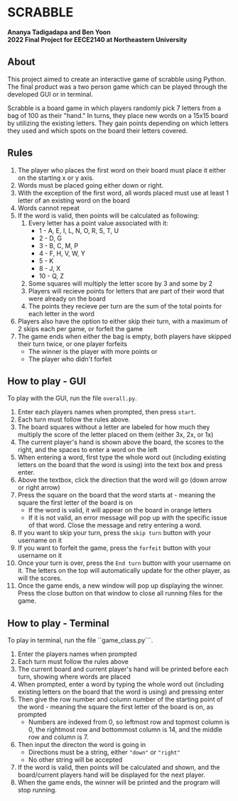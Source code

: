 # SCRABBLE
**Ananya Tadigadapa and Ben Yoon  
2022 Final Project for EECE2140 at Northeastern University**

## About
This project aimed to create an interactive game of scrabble using Python. The final product was a two person game which can be played through the developed GUI or in terminal.   

Scrabble is a board game in which players randomly pick 7 letters from a bag of 100 as their "hand." In turns, they place new words on a 15x15 board by utilizing the existing letters. They gain points depending on which letters they used and which spots on the board their letters covered.

## Rules
1. The player who places the first word on their board must place it either on the starting x or y axis. 
2. Words must be placed going either down or right. 
3. With the exception of the first word, all words placed must use at least 1 letter of an existing word on the board
4. Words cannot repeat
5. If the word is valid, then points will be calculated as following:
   1. Every letter has a point value associated with it: 
      - 1 - A, E, I, L, N, O, R, S, T, U
      - 2 - D, G
      - 3 - B, C, M, P
      - 4 - F, H, V, W, Y
      - 5 - K
      - 8 - J, X
      - 10 - Q, Z
   2. Some squares will multiply the letter score by 3 and some by 2
   3. Players will recieve points for letters that are part of their word that were already on the board
   4. The points they recieve per turn are the sum of the total points for each letter in the word
6. Players also have the option to either skip their turn, with a maximum of 2 skips each per game, or forfeit the game
7. The game ends when either the bag is empty, both players have skipped their turn twice, or one player forfeits
   - The winner is the player with more points or 
   - The player who didn't forfeit

## How to play - GUI
To play with the GUI, run the file ```overall.py```.  

1. Enter each players names when prompted, then press ```start```.
2. Each turn must follow the rules above. 
3. The board squares without a letter are labeled for how much they multiply the score of the letter placed on them (either 3x, 2x, or 1x)
4. The current player's hand is shown above the board, the scores to the right, and the spaces to enter a word on the left
5. When entering a word, first type the whole word out (including existing letters on the board that the word is using) into the text box and press enter.
6. Above the textbox, click the direction that the word will go (down arrow or right arrow)
7. Press the square on the board that the word starts at - meaning the square the first letter of the board is on
   - If the word is valid, it will appear on the board in orange letters
   - If it is not valid, an error message will pop up with the specific issue of that word. Close the message and retry entering a word. 
9. If you want to skip your turn, press the ```skip turn``` button with your username on it
10. If you want to forfeit the game, press the ```forfeit``` button with your username on it
11. Once your turn is over, press the ```End turn``` button with your username on it. The letters on the top will automatically update for the other player, as will the scores. 
12. Once the game ends, a new window will pop up displaying the winner. Press the close button on that window to close all running files for the game. 

## How to play - Terminal
To play in terminal, run the file ``game_class.py```.

1. Enter the players names when prompted
2. Each turn must follow the rules above
3. The current board and current player's hand will be printed before each turn, showing where words are placed
4. When prompted, enter a word by typing the whole word out (including existing letters on the board that the word is using) and pressing enter
5. Then give the row number and column number of the starting point of the word - meaning the square the first letter of the board is on, as prompted
   - Numbers are indexed from 0, so leftmost row and topmost column is 0, the rightmost row and bottommost column is 14, and the middle row and column is 7. 
6. Then input the directon the word is going in
   - Directions must be a string, either ```"down"``` or ```"right"```
   - No other string will be accepted
7. If the word is valid, then points will be calculated and shown, and the board/current players hand will be displayed for the next player.
8. When the game ends, the winner will be printed and the program will stop running. 
